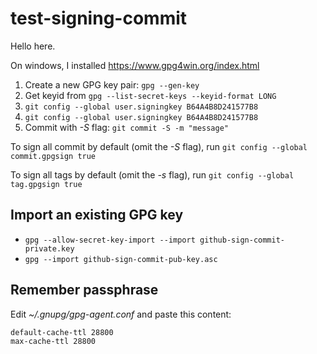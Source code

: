 # test-signing-commit

Hello here.

On windows, I installed https://www.gpg4win.org/index.html

1. Create a new GPG key pair: `gpg --gen-key`
2. Get keyid from `gpg --list-secret-keys --keyid-format LONG`
3. `git config --global user.signingkey B64A4B8D241577B8`
4. `git config --global user.signingkey B64A4B8D241577B8`
5. Commit with *-S* flag: `git commit -S -m "message"`

To sign all commit by default (omit the *-S* flag), run `git config --global commit.gpgsign true`

To sign all tags by default (omit the *-s* flag), run `git config --global tag.gpgsign true`

## Import an existing GPG key
- `gpg --allow-secret-key-import --import github-sign-commit-private.key`
- `gpg --import github-sign-commit-pub-key.asc`

## Remember passphrase
Edit *~/.gnupg/gpg-agent.conf* and paste this content:

```
default-cache-ttl 28800
max-cache-ttl 28800
```
